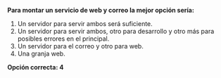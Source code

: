 **Para montar un servicio de web y correo la mejor opción sería:**

1. Un servidor para servir ambos será suficiente.
2. Un servidor para servir ambos, otro para desarrollo y otro más para posibles errores en el principal.
3. Un servidor para el correo y otro para web.
4. Una granja web.

**Opción correcta: 4**
